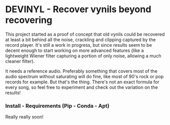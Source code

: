 # DEVINYL - Recover vynils beyond recovering

This project started as a proof of concept that old vynils could be recovered at least a bit behind all the noise, crackling and clipping captured by the record player. It's still a work in progress, but since results seem to be decent enough to start working on more advanced features (like a lightweight Wiener filter capturing a portion of only noise, allowing a much cleaner filter).

It needs a reference audio. Preferably something that covers most of the audio spectrum without saturating will do fine, like most of 90's rock or pop records for example. But that's the thing. There's not an exact formula for every song, so feel free to experiment and check out the variation on the results!

### Install - Requirements (Pip - Conda - Apt)

Really really soon!